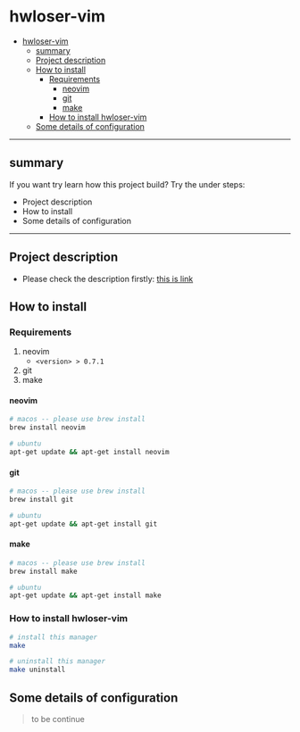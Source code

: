 # hwloser-vim

* [hwloser\-vim](#hwloser-vim)
  * [summary](#summary)
  * [Project description](#project-description)
  * [How to install](#how-to-install)
    * [Requirements](#requirements)
      * [neovim](#neovim)
      * [git](#git)
      * [make](#make)
    * [How to install hwloser\-vim](#how-to-install-hwloser-vim)
  * [Some details of configuration](#some-details-of-configuration)

---

## summary

If you want try learn how this project build? Try the under steps:

- Project description
- How to install
- Some details of configuration

---

## Project description

- Please check the description firstly: [this is link](./description.md)

## How to install

### Requirements

1. neovim
    - `<version> > 0.7.1`
2. git
3. make

#### neovim

```bash
# macos -- please use brew install
brew install neovim

# ubuntu
apt-get update && apt-get install neovim
```

#### git

```bash
# macos -- please use brew install
brew install git

# ubuntu
apt-get update && apt-get install git
```

#### make

```bash
# macos -- please use brew install
brew install make

# ubuntu
apt-get update && apt-get install make
```


### How to install hwloser-vim

```bash
# install this manager
make

# uninstall this manager
make uninstall
```

## Some details of configuration

> to be continue
